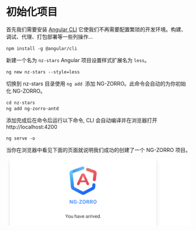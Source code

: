 # 初始化项目

首先我们需要安装 [Angular CLI](https://cli.angular.io/) 它使我们不再需要配置繁琐的开发环境。构建、调试、代理、打包部署等一些列操作...

```base
npm install -g @angular/cli
```

新建一个名为 `nz-stars` Angular 项目设置样式扩展名为 `less`。

```base
ng new nz-stars --style=less
```

切换到 nz-stars 目录使用 `ng add `添加 NG-ZORRO。此命令会自动的为你初始化 NG-ZORRO。

```base
cd nz-stars
ng add ng-zorro-antd
```

添加完成后在命令后运行以下命令, CLI 会自动编译并在浏览器打开 http://localhost:4200

```base
ng serve -o
```

当你在浏览器中看见下面的页面就说明我们成功的创建了一个 NG-ZORRO 项目。

![boot](./screenshots/0-boot.png)


